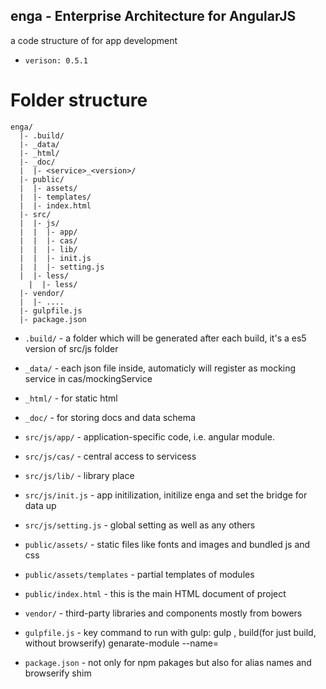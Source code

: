 ## enga - Enterprise Architecture for AngularJS
a code structure of for app development

- `verison: 0.5.1`

# Folder structure

```
enga/
  |- .build/
  |- _data/
  |- _html/
  |- _doc/
  |  |- <service>_<version>/
  |- public/
  |  |- assets/
  |  |- templates/
  |  |- index.html
  |- src/
  |  |- js/
  |  |  |- app/
  |  |  |- cas/
  |  |  |- lib/
  |  |  |- init.js
  |  |  |- setting.js
  |  |- less/
    |  |- less/
  |- vendor/
  |  |- ....
  |- gulpfile.js
  |- package.json

```

- `.build/` - a folder which will be generated after each build, it's a es5 version of src/js folder
- `_data/` -  each json file inside, automaticly will register as mocking service in cas/mockingService
- `_html/` -  for static html
- `_doc/` - for storing docs and data schema

- `src/js/app/` - application-specific code, i.e. angular module.
- `src/js/cas/` - central access to servicess
- `src/js/lib/` - library place
- `src/js/init.js` - app initilization, initilize enga and set the bridge for data up
- `src/js/setting.js` - global setting as well as any others

- `public/assets/` - static files like fonts and images and bundled js and css
- `public/assets/templates` - partial templates of modules
- `public/index.html` - this is the main HTML document of project

- `vendor/` - third-party libraries and components mostly from bowers
- `gulpfile.js` - key command to run with gulp: gulp , build(for just build, without browserify)  genarate-module --name=<yourmodulename>
- `package.json` - not only for npm pakages but also for alias names and browserify shim

